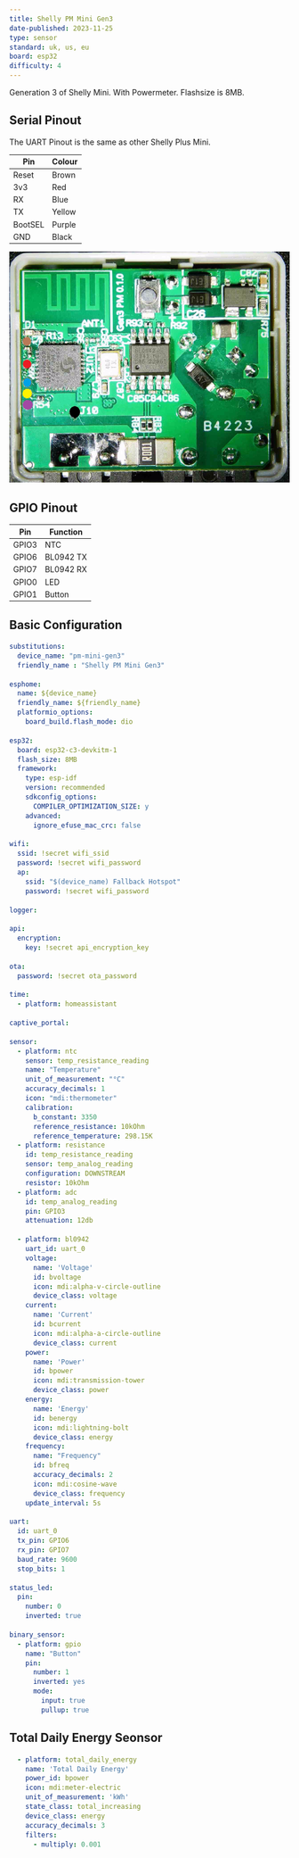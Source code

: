 ```yaml
---
title: Shelly PM Mini Gen3
date-published: 2023-11-25
type: sensor
standard: uk, us, eu
board: esp32
difficulty: 4
---
```

Generation 3 of Shelly Mini. With Powermeter. Flashsize is 8MB.

## Serial Pinout

The UART Pinout is the same as other Shelly Plus Mini.

| Pin      | Colour       |
| -------- | ------------ |
| Reset    | Brown        |
| 3v3      | Red          |
| RX       | Blue         |
| TX       | Yellow       |
| BootSEL  | Purple       |
| GND      | Black        |

![Shelly PM Mini Gen3](../Shelly-PM-Mini-Gen3/shelly_pm_mini_gen3_pcb_a.png "Shelly PM Mini Gen3")

## GPIO Pinout

| Pin   | Function     |
| ----- | ------------ |
| GPIO3 | NTC          |
| GPIO6 | BL0942 TX    |
| GPIO7 | BL0942 RX    |
| GPIO0 | LED          |
| GPIO1 | Button       |

## Basic Configuration

```yaml
substitutions:
  device_name: "pm-mini-gen3"
  friendly_name : "Shelly PM Mini Gen3"

esphome:
  name: ${device_name}
  friendly_name: ${friendly_name}
  platformio_options:
    board_build.flash_mode: dio

esp32:
  board: esp32-c3-devkitm-1
  flash_size: 8MB
  framework:
    type: esp-idf
    version: recommended
    sdkconfig_options:
      COMPILER_OPTIMIZATION_SIZE: y
    advanced:
      ignore_efuse_mac_crc: false

wifi:
  ssid: !secret wifi_ssid
  password: !secret wifi_password
  ap:
    ssid: "$(device_name) Fallback Hotspot"
    password: !secret wifi_password

logger:

api:
  encryption:
    key: !secret api_encryption_key

ota:
  password: !secret ota_password

time:
  - platform: homeassistant

captive_portal:

sensor:
  - platform: ntc
    sensor: temp_resistance_reading
    name: "Temperature"
    unit_of_measurement: "°C"
    accuracy_decimals: 1
    icon: "mdi:thermometer"
    calibration:
      b_constant: 3350
      reference_resistance: 10kOhm
      reference_temperature: 298.15K
  - platform: resistance
    id: temp_resistance_reading
    sensor: temp_analog_reading
    configuration: DOWNSTREAM
    resistor: 10kOhm
  - platform: adc
    id: temp_analog_reading
    pin: GPIO3
    attenuation: 12db

  - platform: bl0942
    uart_id: uart_0
    voltage:
      name: 'Voltage'
      id: bvoltage
      icon: mdi:alpha-v-circle-outline
      device_class: voltage
    current:
      name: 'Current'
      id: bcurrent
      icon: mdi:alpha-a-circle-outline
      device_class: current
    power:
      name: 'Power'
      id: bpower
      icon: mdi:transmission-tower
      device_class: power
    energy:
      name: 'Energy'
      id: benergy
      icon: mdi:lightning-bolt
      device_class: energy
    frequency:
      name: "Frequency"
      id: bfreq
      accuracy_decimals: 2
      icon: mdi:cosine-wave
      device_class: frequency
    update_interval: 5s

uart:
  id: uart_0
  tx_pin: GPIO6
  rx_pin: GPIO7
  baud_rate: 9600
  stop_bits: 1

status_led:
  pin:
    number: 0
    inverted: true

binary_sensor:
  - platform: gpio
    name: "Button"
    pin:
      number: 1
      inverted: yes
      mode:
        input: true
        pullup: true

```

## Total Daily Energy Seonsor

```yaml
  - platform: total_daily_energy
    name: 'Total Daily Energy'
    power_id: bpower
    icon: mdi:meter-electric
    unit_of_measurement: 'kWh'
    state_class: total_increasing
    device_class: energy
    accuracy_decimals: 3
    filters:
      - multiply: 0.001
```
